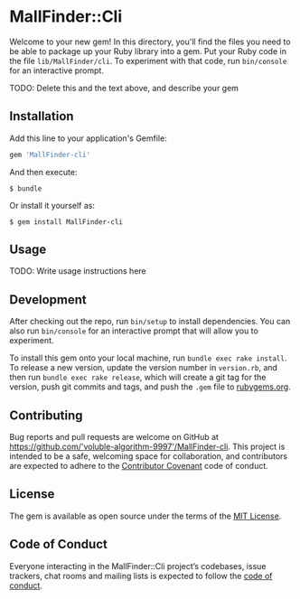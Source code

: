 # MallFinder::Cli

Welcome to your new gem! In this directory, you'll find the files you need to be able to package up your Ruby library into a gem. Put your Ruby code in the file `lib/MallFinder/cli`. To experiment with that code, run `bin/console` for an interactive prompt.

TODO: Delete this and the text above, and describe your gem

## Installation

Add this line to your application's Gemfile:

```ruby
gem 'MallFinder-cli'
```

And then execute:

    $ bundle

Or install it yourself as:

    $ gem install MallFinder-cli

## Usage

TODO: Write usage instructions here

## Development

After checking out the repo, run `bin/setup` to install dependencies. You can also run `bin/console` for an interactive prompt that will allow you to experiment.

To install this gem onto your local machine, run `bundle exec rake install`. To release a new version, update the version number in `version.rb`, and then run `bundle exec rake release`, which will create a git tag for the version, push git commits and tags, and push the `.gem` file to [rubygems.org](https://rubygems.org).

## Contributing

Bug reports and pull requests are welcome on GitHub at https://github.com/'voluble-algorithm-9997'/MallFinder-cli. This project is intended to be a safe, welcoming space for collaboration, and contributors are expected to adhere to the [Contributor Covenant](http://contributor-covenant.org) code of conduct.

## License

The gem is available as open source under the terms of the [MIT License](https://opensource.org/licenses/MIT).

## Code of Conduct

Everyone interacting in the MallFinder::Cli project’s codebases, issue trackers, chat rooms and mailing lists is expected to follow the [code of conduct](https://github.com/'voluble-algorithm-9997'/MallFinder-cli/blob/master/CODE_OF_CONDUCT.md).
